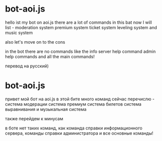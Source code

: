 # bot-aoi.js
hello ist my bot on aoi.js
there are a lot of commands in this bat now I will list -
moderation system premium system ticket system leveling system and music system

also let's move on to the cons

in the bot there are no commands like the info server help command admin help commands and all the main commands!

перевод на русский)
# bot-aoi.js
привет мой бот на aoi.js
в этой бите много команд сейчас перечислю -
система модерации система премиум система билетов система выравнивания и музыкальная система

также перейдем к минусам

в боте нет таких команд, как команда справки информационного сервера, команды справки администратора и все основные команды!
